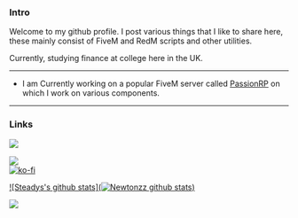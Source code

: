 ### Intro
Welcome to my github profile. I post various things that I like to share here,
these mainly consist of FiveM and RedM scripts and other utilities.

Currently, studying finance at college here in the UK.


---

- I am Currently working on a popular FiveM server called [PassionRP][passion] 
on which I work on various components.


---

### Links
[<img style="margin-top: 15px; display: block;" id="imagen" src="https://icon-icons.com/icons2/2248/PNG/32/steam_icon_135152.png" class="lazy" data-original="https://cdn.icon-icons.com/icons2/2248/PNG/512/steam_icon_135152.png">][steam]
[<img style="margin-top: 15px; display: block;" id="imagen" src="https://icon-icons.com/icons2/1381/PNG/32/gnometwitch_93827.png" class="lazy" data-original="https://cdn.icon-icons.com/icons2/1381/PNG/512/gnometwitch_93827.png">][Twitch]
[![ko-fi](https://www.ko-fi.com/img/githubbutton_sm.svg)](https://ko-fi.com/T6T821FP5)

[passion]: https://passionrp.com/
[steam]: https://steamcommunity.com/id/steadyspring/
[Twitch]: https://www.twitch.tv/steadyspring8


[![Steadys's github stats](![Newtonzz github stats](https://github-readme-stats.vercel.app/api?username=steadyspring&show_icons=true&theme=great-gatsby&hide_border=true&count_private=true&include_all_commits=true))](https://github.com/anuraghazra/github-readme-stats)

<p align="left">
  <img src="https://github-readme-stats.vercel.app/api/top-langs/?username=steadyspring&theme=great-gatsby"> 
</p>
